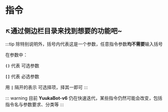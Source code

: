# 指令

## ↖通过侧边栏目录来找到想要的功能吧~

:::tip
除特别说明外，括号内代表这是一个参数，任意指令参数**均不需要**输入括号

在参数中：

 **`()`** 代表 可选参数

 **`[]`** 代表 必选参数

 用 **`|`** 隔开的表示 可选择项，择其一即可
:::

::: warning
目前 **YuukaBot-v6** 仍在快速迭代，某些指令仍然可能会改变，包括指令名与参数要求、分类等
:::
